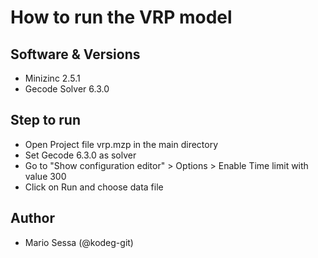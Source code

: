 # How to run the VRP model

## Software & Versions
- Minizinc 2.5.1
- Gecode Solver 6.3.0

## Step to run
- Open Project file vrp.mzp in the main directory
- Set Gecode 6.3.0 as solver
- Go to "Show configuration editor" > Options > Enable Time limit with value 300
- Click on Run and choose data file


## Author
- Mario Sessa (@kodeg-git)
